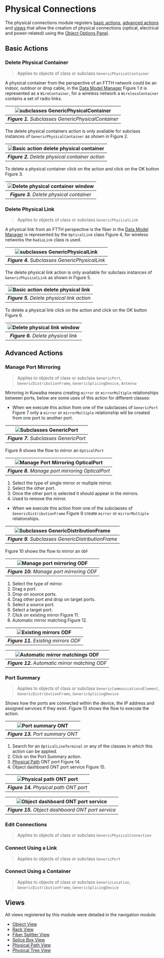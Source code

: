 # Physical Connections

The physical connections module registers [basic actions][basic-actions], [advanced actions][advanced-actions] and [views][views] that allow the creation of physical connections (optical, electrical and power-related) using the [Object Options Panel][object-options-panel].

[basic-actions]: #basic-actions
[advanced-actions]: #advanced-actions
[views]: #views
[object-options-panel]: ../../navman/index.html#object-options-panel

## Basic Actions

### Delete Physical Container

> Applies to objects of class or subclass `GenericPhysicalContainer`

A physical container from the perspective of an FTTH network could be an indoor, outdoor or drop cable, in the [Data Model Manager][dmman] Figure 1 it is represented as a `WireContainer`, for a wireless network a `WirelessContainer` contains a set of radio links.

[dmman]: ../../dmman/index.html

| ![subclasses GenericPhysicalContainer](images/figure-subclasses-generic-physical-container.png) |
|:--:|
| ***Figure 1.** Subclasses GenericPhysicalContainer* |

The delete physical containers action is only available for subclass instances of `GenericPhysicalContainer` as shown in Figure 2.

| ![Basic action delete physical container](images/figure-basic-action-delete-physical-container.png) |
|:--:|
| ***Figure 2.** Delete physical container action* |

To delete a physical container click on the action and click on the OK button Figure 3.

| ![Delete physical container window](images/figure-delete-physical-container-window.png) |
|:--:|
| ***Figure 3.** Delete physical container* |

### Delete Physical Link

> Applies to objects of class or subclass `GenericPhysicalLink`

A physical link from an FTTH perspective is the fiber in the [Data Model Manager][dmman] is represented by the `OpticalLink` class Figure 4, for wireless networks the `RadioLink` class is used.

| ![subclasses GenericPhysicalLink](images/figure-subclasses-generic-physical-link.png) |
|:--:|
| ***Figure 4.** Subclasses GenericPhysicalLink* |

The delete physical link action is only available for subclass instances of `GenericPhysicalLink` as shown in Figure 5.

| ![Basic action delete physical link](images/figure-basic-action-delete-physical-link.png) |
|:--:|
| ***Figure 5.** Delete physical link action* |

To delete a physical link click on the action and click on the OK button Figure 6.

| ![Delete physical link window](images/figure-delete-physical-link-window.png) |
|:--:|
| ***Figure 6.** Delete physical link* |

## Advanced Actions

### Manage Port Mirroring

> Applies to objects of class or subclass `GenericPort`, `GenericDistributionFrame`, `GenericSplicingDevice`, `Antenna`

Mirroring in Kuwaiba means creating `mirror` or `mirrorMultiple` relationships between ports, below are some uses of this action for different classes:

* When we execute this action from one of the subclasses of `GenericPort` Figure 7 only a `mirror` or `mirrorMultiple` relationship will be created from one port to another port.

| ![Subclasses GenericPort](images/figure-subclasses-generic-port.png) |
|:--:|
| ***Figure 7.** Subclasses GenericPort* |

Figure 8 shows the flow to mirror an `OpticalPort`

| ![Manage Port Mirroring OpticalPort](images/figure-manage-port-mirroring-generic-port.png) |
|:--:|
| ***Figure 8.** Manage port mirroring OpticalPort* |

1. Select the type of single mirror or multiple mirror.
2. Select the other port.
3. Once the other port is selected it should appear in the mirrors.
4. Used to remove the mirror.

* When we execute this action from one of the subclasses of `GenericDistributionFrame` Figure 9 create `mirror` or `mirrorMultiple` relationships.

| ![Subclasses GenericDistributionFrame](images/figure-subclasses-generic-distribution-frame.png) |
|:--:|
| ***Figure 9.** Subclasses GenericDistributionFrame* |

Figure 10 shows the flow to mirror an `ODF`

| ![Manage port mirroring ODF](images/figure-manage-port-mirroring-generic-distribution-frame.png) |
|:--:|
| ***Figure 10.** Manage port mirroring ODF* |

1. Select the type of mirror.
2. Drag a port.
3. Drop on source ports.
4. Drag other port and drop on target ports.
5. Select a source port.
6. Select a target port.
7. Click on existing mirror Figure 11.
8. Automatic mirror matching Figure 12.

| ![Existing mirrors ODF](images/figure-existing-mirrors-generic-distribution-frame.png) |
|:--:|
| ***Figure 11.** Existing mirrors ODF* |

| ![Automatic mirror matchings ODF](images/figure-automatic-mirror-matching-odf.png) |
|:--:|
| ***Figure 12.** Automatic mirror matching ODF* |

### Port Summary

> Applies to objects of class or subclass `GenericCommunicationsElement`, `GenericDistributionFrame`, `GenericSplicingDevice`

Shows how the ports are connected within the device, the IP address and assigned services if they exist. Figure 13 shows the flow to execute the action.

| ![Port summary ONT](images/figure-port-summary-optical-network-terminal.png) |
|:--:|
| ***Figure 13.** Port summary ONT* |

1. Search for an `OpticalLineTerminal` or any of the classes in which this action can be applied.
2. Click on the Port Summary action.
3. [Physical Path][physical-path-view] ONT port Figure 14.
4. Object dashboard ONT port service Figure 15.

| ![Physical path ONT port](images/figure-physical-path-ont-port.png) |
|:--:|
| ***Figure 14.** Physical path ONT port* |

| ![Object dashboard ONT port service](images/figure-object-dashboard-ont-port-service.png) |
|:--:|
| ***Figure 15.** Object dashboard ONT port service* |

### Edit Connections

> Applies to objects of class or subclass `GenericPhysicalConnection`

### Connect Using a Link

> Applies to objects of class or subclass `GenericPort`

### Connect Using a Container

> Applies to objects of class or subclass `GenericLocation`, `GenericDistributionFrame`, `GenericSplicingDevice`

## Views

All views registered by this module were detailed in the navigation module:

* [Object View][object-view]
* [Rack View][rack-view]
* [Fiber Splitter View][fiber-splitter-view]
* [Splice Box View][splice-box-view]
* [Physical Path View][physical-path-view]
* [Physical Tree View][physical-tree-view]

[object-view]: ../../navman/index.html#object-view
[rack-view]: ../../navman/index.html#rack-view
[fiber-splitter-view]: ../../navman/index.html#fiber-splitter-view
[splice-box-view]: ../../navman/index.html#splice-box-view
[physical-path-view]: ../../navman/index.html#physical-path-view
[physical-tree-view]: ../../navman/index.html#physical-tree-view

